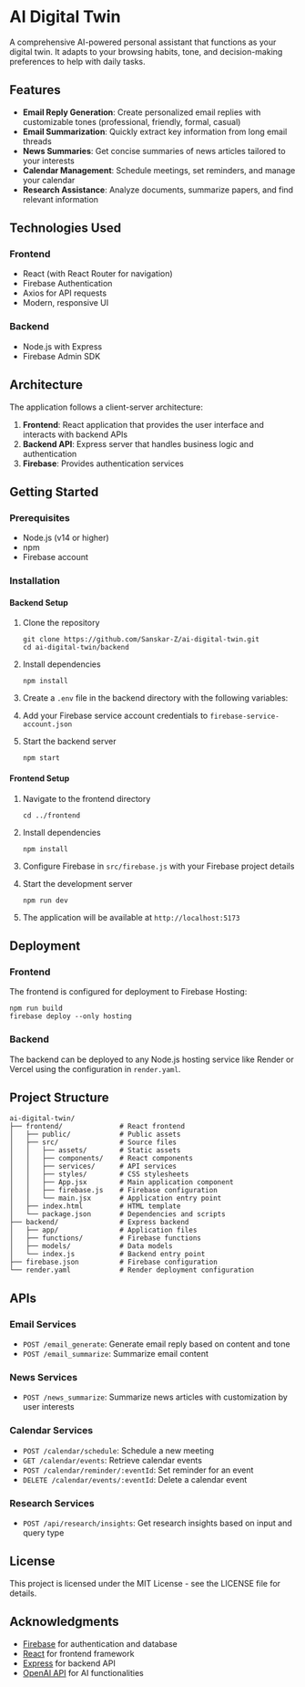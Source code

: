 # AI Digital Twin

A comprehensive AI-powered personal assistant that functions as your digital twin. It adapts to your browsing habits, tone, and decision-making preferences to help with daily tasks.

## Features

- **Email Reply Generation**: Create personalized email replies with customizable tones (professional, friendly, formal, casual)
- **Email Summarization**: Quickly extract key information from long email threads
- **News Summaries**: Get concise summaries of news articles tailored to your interests
- **Calendar Management**: Schedule meetings, set reminders, and manage your calendar
- **Research Assistance**: Analyze documents, summarize papers, and find relevant information

## Technologies Used

### Frontend
- React (with React Router for navigation)
- Firebase Authentication
- Axios for API requests
- Modern, responsive UI

### Backend
- Node.js with Express
- Firebase Admin SDK

## Architecture

The application follows a client-server architecture:

1. **Frontend**: React application that provides the user interface and interacts with backend APIs
2. **Backend API**: Express server that handles business logic and authentication
3. **Firebase**: Provides authentication services

## Getting Started

### Prerequisites
- Node.js (v14 or higher)
- npm
- Firebase account

### Installation

#### Backend Setup
1. Clone the repository
   ```
   git clone https://github.com/Sanskar-Z/ai-digital-twin.git
   cd ai-digital-twin/backend
   ```

2. Install dependencies
   ```
   npm install
   ```

3. Create a `.env` file in the backend directory with the following variables:

4. Add your Firebase service account credentials to `firebase-service-account.json`

5. Start the backend server
   ```
   npm start
   ```

#### Frontend Setup
1. Navigate to the frontend directory
   ```
   cd ../frontend
   ```

2. Install dependencies
   ```
   npm install
   ```

3. Configure Firebase in `src/firebase.js` with your Firebase project details

4. Start the development server
   ```
   npm run dev
   ```

5. The application will be available at `http://localhost:5173`

## Deployment

### Frontend
The frontend is configured for deployment to Firebase Hosting:

```
npm run build
firebase deploy --only hosting
```

### Backend
The backend can be deployed to any Node.js hosting service like Render or Vercel using the configuration in `render.yaml`.

## Project Structure

```
ai-digital-twin/
├── frontend/              # React frontend
│   ├── public/            # Public assets
│   ├── src/               # Source files
│   │   ├── assets/        # Static assets
│   │   ├── components/    # React components
│   │   ├── services/      # API services
│   │   ├── styles/        # CSS stylesheets
│   │   ├── App.jsx        # Main application component
│   │   ├── firebase.js    # Firebase configuration
│   │   └── main.jsx       # Application entry point
│   ├── index.html         # HTML template
│   └── package.json       # Dependencies and scripts
├── backend/               # Express backend
│   ├── app/               # Application files
│   ├── functions/         # Firebase functions
│   ├── models/            # Data models
│   └── index.js           # Backend entry point
├── firebase.json          # Firebase configuration
└── render.yaml            # Render deployment configuration
```

## APIs

### Email Services
- `POST /email_generate`: Generate email reply based on content and tone
- `POST /email_summarize`: Summarize email content

### News Services
- `POST /news_summarize`: Summarize news articles with customization by user interests

### Calendar Services
- `POST /calendar/schedule`: Schedule a new meeting
- `GET /calendar/events`: Retrieve calendar events
- `POST /calendar/reminder/:eventId`: Set reminder for an event
- `DELETE /calendar/events/:eventId`: Delete a calendar event

### Research Services
- `POST /api/research/insights`: Get research insights based on input and query type


## License

This project is licensed under the MIT License - see the LICENSE file for details.

## Acknowledgments

- [Firebase](https://firebase.google.com/) for authentication and database
- [React](https://reactjs.org/) for frontend framework
- [Express](https://expressjs.com/) for backend API
- [OpenAI API](https://openai.com/) for AI functionalities 